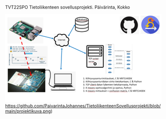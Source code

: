 TVT22SPO Tietoliikenteen sovellusprojekti. Päivärinta, Kokko

![Projektin idea](https://github.com/PaivarintaJohannes/TietoliikenteenSovellusprojekti/blob/main/projektikuva.png)https://github.com/PaivarintaJohannes/TietoliikenteenSovellusprojekti/blob/main/projektikuva.png)
